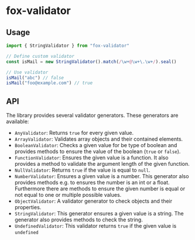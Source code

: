 # fox-validator

## Usage

```ts
import { StringValidator } from "fox-validator"

// Define custom validator
const isMail = new StringValidator().match(/\w+@\w+\.\w+/).seal()

// Use validator
isMail("abc") // false
isMail("foo@example.com") // true
```

## API

The library provides several validator generators. These generators are
available:

- `AnyValidator`: Returns `true` for every given value.
- `ArrayValidator`: Validates array objects and their contained elements.
- `BooleanValidator`: Checks a given value for be type of boolean and provides
  methods to ensure the value of the boolean (`true` or `false`).
- `FunctionValidator`: Ensures the given value is a function. It also provides a
  method to validate the argument length of the given function.
- `NullValidator`: Returns `true` if the value is equal to `null`.
- `NumberValidator`: Ensures a given value is a number. This generator also
  provides methods e.g. to ensures the number is an int or a float. Furthermore
  there are methods to ensure the given number is equal or not equal to one or
  multiple possible values.
- `ObjectValidator`: A validator generator to check objects and their
  properties.
- `StringValidator`: This generator ensures a given value is a string. The
  generator also provides methods to check the string.
- `UndefinedValidator`: This validator returns `true` if the given value is
  `undefined`
